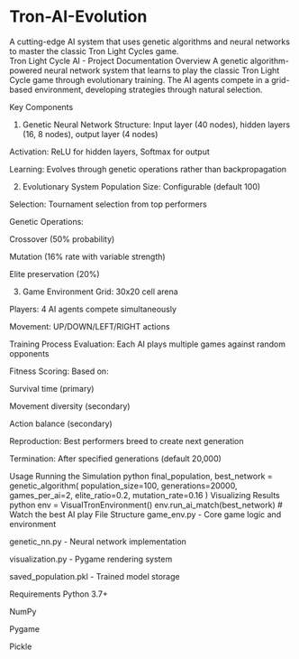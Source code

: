 # Tron-AI-Evolution
A cutting-edge AI system that uses genetic algorithms and neural networks to master the classic Tron Light Cycles game.  
Tron Light Cycle AI - Project Documentation
Overview
A genetic algorithm-powered neural network system that learns to play the classic Tron Light Cycle game through evolutionary training. The AI agents compete in a grid-based environment, developing strategies through natural selection.

Key Components
1. Genetic Neural Network
Structure: Input layer (40 nodes), hidden layers (16, 8 nodes), output layer (4 nodes)

Activation: ReLU for hidden layers, Softmax for output

Learning: Evolves through genetic operations rather than backpropagation

2. Evolutionary System
Population Size: Configurable (default 100)

Selection: Tournament selection from top performers

Genetic Operations:

Crossover (50% probability)

Mutation (16% rate with variable strength)

Elite preservation (20%)

3. Game Environment
Grid: 30x20 cell arena

Players: 4 AI agents compete simultaneously

Movement: UP/DOWN/LEFT/RIGHT actions

Training Process
Evaluation: Each AI plays multiple games against random opponents

Fitness Scoring: Based on:

Survival time (primary)

Movement diversity (secondary)

Action balance (secondary)

Reproduction: Best performers breed to create next generation

Termination: After specified generations (default 20,000)

Usage
Running the Simulation
python
final_population, best_network = genetic_algorithm(
    population_size=100,
    generations=20000,
    games_per_ai=2,
    elite_ratio=0.2,
    mutation_rate=0.16
)
Visualizing Results
python
env = VisualTronEnvironment()
env.run_ai_match(best_network)  # Watch the best AI play
File Structure
game_env.py - Core game logic and environment

genetic_nn.py - Neural network implementation

visualization.py - Pygame rendering system

saved_population.pkl - Trained model storage

Requirements
Python 3.7+

NumPy

Pygame

Pickle
